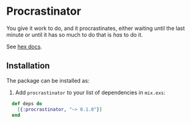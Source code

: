 # Procrastinator

You give it work to do, and it procrastinates, either waiting until the last
minute or until it has so much to do that is _has_ to do it.

See [hex docs](https://hexdocs.pm/procrastinator).

## Installation

The package can be installed as:

  1. Add `procrastinator` to your list of dependencies in `mix.exs`:

```elixir
  def deps do
    [{:procrastinator, "~> 0.1.0"}]
  end
```
